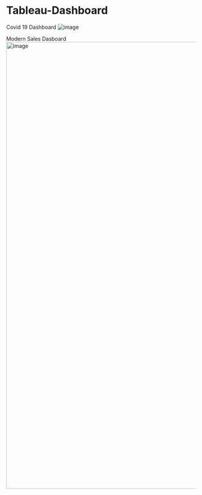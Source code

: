 # Tableau-Dashboard

Covid 19 Dashboard
![image](https://github.com/Urvi2808/Tableau-Dashboard/assets/68182229/9a01109b-5d1c-4643-8c28-54414242a7ad)

Modern Sales Dasboard
<img width="1190" alt="image" src="https://github.com/Urvi2808/Tableau-Dashboard/assets/68182229/d34f6696-402b-49a1-80d9-77dc004254a3">
